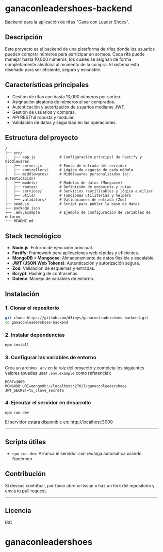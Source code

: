 # ganaconleadershoes-backend

Backend para la aplicación de rifas "Gana con Leader Shoes".

## Descripción

Este proyecto es el backend de una plataforma de rifas donde los usuarios pueden comprar números para participar en sorteos. Cada rifa puede manejar hasta 10,000 números, los cuales se asignan de forma completamente aleatoria al momento de la compra. El sistema está diseñado para ser eficiente, seguro y escalable.

## Características principales

- Gestión de rifas con hasta 10,000 números por sorteo.
- Asignación aleatoria de números al ser comprados.
- Autenticación y autorización de usuarios mediante JWT.
- Gestión de usuarios y compras.
- API RESTful robusta y modular.
- Validación de datos y seguridad en las operaciones.

## Estructura del proyecto

```
/
├── src/
│   ├── app.js           # Configuración principal de Fastify y middlewares
│   ├── server.js        # Punto de entrada del servidor
│   ├── controllers/     # Lógica de negocio de cada módulo
│   ├── middlewares/     # Middlewares personalizados (ej: autenticación)
│   ├── models/          # Modelos de datos (Mongoose)
│   ├── routes/          # Definición de endpoints y rutas
│   ├── services/        # Servicios reutilizables y lógica auxiliar
│   ├── utils/           # Funciones utilitarias y helpers
│   └── validators/      # Validaciones de entrada (Zod)
├── seed.js              # Script para poblar la base de datos
├── package.json
├── .env.example         # Ejemplo de configuración de variables de entorno
└── README.md
```

## Stack tecnológico

- **Node.js**: Entorno de ejecución principal.
- **Fastify**: Framework para aplicaciones web rápidas y eficientes.
- **MongoDB + Mongoose**: Almacenamiento de datos flexible y escalable.
- **JWT (JSON Web Tokens)**: Autenticación y autorización segura.
- **Zod**: Validación de esquemas y entradas.
- **Bcrypt**: Hashing de contraseñas.
- **Dotenv**: Manejo de variables de entorno.

## Instalación

### 1. Clonar el repositorio

```bash
git clone https://github.com/d3ibys/ganaconleadershoes-backend.git
cd ganaconleadershoes-backend
```

### 2. Instalar dependencias

```bash
npm install
```

### 3. Configurar las variables de entorno

Crea un archivo `.env` en la raíz del proyecto y completa los siguientes valores (puedes usar `.env.example` como referencia):

```env
PORT=3000
MONGODB_URI=mongodb://localhost:27017/ganaconleadershoes
JWT_SECRET=tu_clave_secreta
```

### 4. Ejecutar el servidor en desarrollo

```bash
npm run dev
```

El servidor estará disponible en: [http://localhost:3000](http://localhost:3000)

---

## Scripts útiles

- `npm run dev`: Arranca el servidor con recarga automática usando Nodemon.

## Contribución

Si deseas contribuir, por favor abre un issue o haz un fork del repositorio y envía tu pull request.

---

## Licencia

ISC
# ganaconleadershoes
